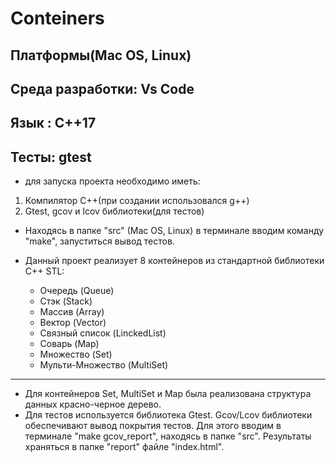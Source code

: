 # Conteiners
## Платформы(Mac OS, Linux)
## Среда разработки: Vs Code
## Язык : С++17
## Тесты: gtest

* для запуска проекта необходимо иметь:
1. Компилятор С++(при создании использовался g++)
2. Gtest, gcov и lcov библиотеки(для тестов)

* Находясь в папке "src" (Mac OS, Linux) в терминале вводим команду "make", запуститься вывод тестов.

* Данный проект реализует 8 контейнеров из стандартной библиотеки C++ STL:
    - Очередь (Queue)
    - Стэк (Stack)
    - Массив (Array)
    - Вектор (Vector)
    - Связный список (LinckedList)
    - Соварь (Map)
    - Множество (Set)
    - Мульти-Множество (MultiSet)
***
* Для контейнеров Set, MultiSet и Map была реализована структура данных красно-черное дерево.
* Для тестов используется библиотека Gtest. Gcov/Lcov библиотеки обеспечивают вывод покрытия тестов. Для этого вводим в терминале "make gcov_report", находясь в папке "src". Результаты храняться в папке "report" файле "index.html".

